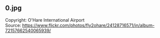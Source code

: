 ## 0.jpg
Copyright: O'Hare International Airport<br>
Source: https://www.flickr.com/photos/fly2ohare/24128716571/in/album-72157662540065939/
